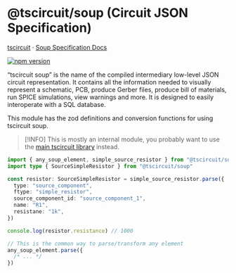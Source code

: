 # @tscircuit/soup (Circuit JSON Specification)

[tscircuit](https://github.com/tscircuit/tscircuit) · [Soup Specification Docs](https://docs.tscircuit.com/api-reference/advanced/soup)

[![npm version](https://badge.fury.io/js/%40tscircuit%2Fsoup.svg)](https://badge.fury.io/js/%40tscircuit%2Fsoup)

“tscircuit soup” is the name of the compiled intermediary low-level JSON circuit representation. It contains all the information needed to visually represent a schematic, PCB, produce Gerber files, produce bill of materials, run SPICE simulations, view warnings and more. It is designed to easily interoperate with a SQL database.

This module has the zod definitions and conversion functions for using tscircuit soup.

> [!INFO]
> This is mostly an internal module, you probably want to use the [main tscircuit library](https://github.com/tscircuit/tscircuit) instead.

```ts
import { any_soup_element, simple_source_resistor } from "@tscircuit/soup"
import type { SourceSimpleResistor } from "@tscircuit/soup"

const resistor: SourceSimpleResistor = simple_source_resistor.parse({
  type: "source_component",
  ftype: "simple_resistor",
  source_component_id: "source_component_1",
  name: "R1",
  resistane: "1k",
})

console.log(resistor.resistance) // 1000

// This is the common way to parse/transform any element
any_soup_element.parse({
  /* ... */
})
```
